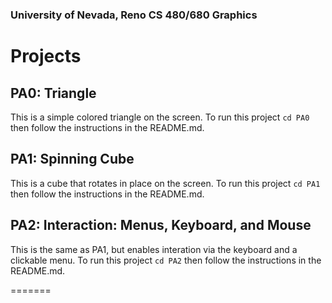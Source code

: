 ### University of Nevada, Reno CS 480/680 Graphics

# Projects

## PA0: Triangle
This is a simple colored triangle on the screen. To run this project ```cd PA0``` then follow the instructions in the README.md.

## PA1: Spinning Cube
This is a cube that rotates in place on the screen. To run this project ```cd PA1``` then follow the instructions in the README.md.

## PA2: Interaction: Menus, Keyboard, and Mouse
This is the same as PA1, but enables interation via the keyboard and a clickable menu. To run this project ```cd PA2``` then follow the instructions in the README.md.


=======
